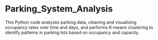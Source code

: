 # Parking_System_Analysis
This Python code analyzes parking data, cleaning and visualizing occupancy rates over time and days, and performs K-means clustering to identify patterns in parking lots based on occupancy and capacity.
